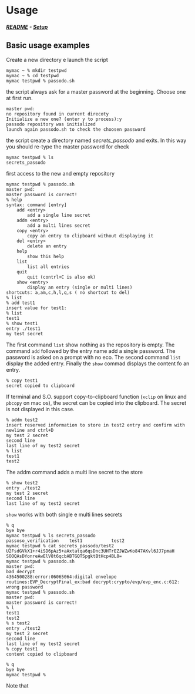 # Usage
#####  [README](https://github.com/brujo71/passodo.sh/blob/main/README.md) - [Setup](https://github.com/brujo71/passodo.sh/blob/main/SETUP.md)
## Basic usage examples
Create a new directory e launch the script
```
mymac ~ % mkdir testpwd
mymac ~ % cd testpwd
mymac testpwd % passodo.sh 
```
the script always ask for a master password at the beginning. Choose one at first run.
```
master pwd: 
no repository found in current direcoty
Initialize a new one? (enter y to process):y
passodo repository was initialized
launch again passodo.sh to check the choosen password
```
the script create a directory named *secrets_passodo* and exits. In this way you should re-type the master password for check
```
mymac testpwd % ls
secrets_passodo
```
first access to the new and empty repository
```
mymac testpwd % passodo.sh
master pwd: 
master password is correct!
% help
syntax: command [entry]
    add <entry>
		add a single line secret
    addm <entry>
		add a multi lines secret
    copy <entry>
		copy an entry to clipboard without displaying it
    del <entry>
		delete an entry
    help
		show this help
    list
		list all entries
    quit
		quit (contrl+C is also ok)
    show <entry>
		display an entry (single or multi lines)
shortcuts: a,am,c,h,l,q,s ( no shortcut to del)
% list
% add test1
insert value for test1: 
% list
test1
% show test1 
entry ./test1
my test secret
```
The first command `list` show nothing as the repository is empty.
The command `add` followed by the entry name add a single password. The password is asked on a prompt with no eco.
The second command `list` display the added entry.
Finally the `show` commad displays the content fo an entry.
```
% copy test1 
secret copied to clipboard
```
If terminal and S.O. support copy-to-clipboard function (`xclip` on linux and `pbcopy` on mac os),
the secret can be copied into the clipboard. The secret is not displayed in this case.
```
% addm test2
insert reserved information to store in test2 entry and confirm with newline and ctrl+D
my test 2 secret
second line
last line of my test2 secret
% list
test1
test2
```
The addm command adds a multi line secret to the store 
```
% show test2
entry ./test2
my test 2 secret
second line
last line of my test2 secret
```
`show` works with both single e multi lines secrets
```
% q
bye bye
mymac testpwd % ls secrets_passodo 
passoso_verification	test1			test2
mymac testpwd % cat secrets_passodo/test2 
U2FsdGVkX1+r4iSD6pAz5+aAxtatqa6qsDnc3UHTrEZJWZwKo847AKvl6JJ7pmaH
SOOQAsDYonreAwElV8t6qcbABTGQTSpgktBtHcp4BL8=
mymac testpwd % passodo.sh 
master pwd: 
bad decrypt
4364500288:error:06065064:digital envelope routines:EVP_DecryptFinal_ex:bad decrypt:crypto/evp/evp_enc.c:612:
wrong password
mymac testpwd % passodo.sh
master pwd: 
master password is correct!
% l
test1
test2
% s test2
entry ./test2
my test 2 secret
second line
last line of my test2 secret
% copy test1
content copied to clipboard

% q
bye bye
mymac testpwd %
```
Note that 
